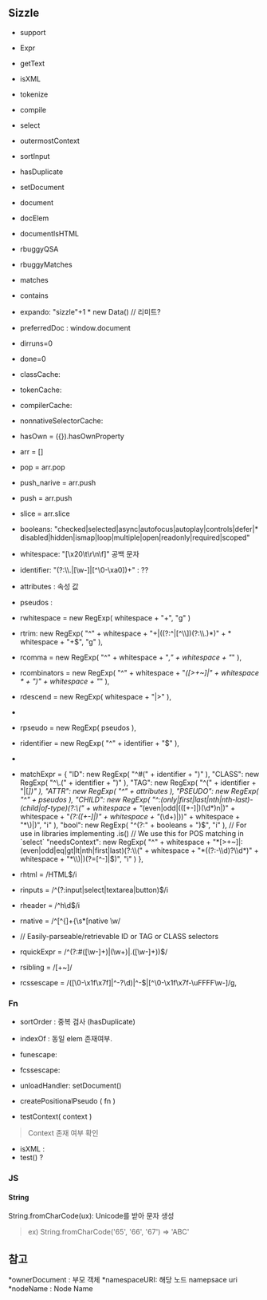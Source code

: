 ##

## Sizzle

* support
* Expr
* getText
* isXML
* tokenize
* compile
* select
* outermostContext
* sortInput
* hasDuplicate

* setDocument
* document
* docElem
* documentIsHTML
* rbuggyQSA
* rbuggyMatches
* matches
* contains
* expando: "sizzle"+1 * new Data() // 리미트?
* preferredDoc : window.document
* dirruns=0
* done=0
* classCache:
* tokenCache:
* compilerCache:
* nonnativeSelectorCache:
* hasOwn = ({}).hasOwnProperty
* arr = []
* pop = arr.pop
* push_narive = arr.push
* push = arr.push
* slice = arr.slice
* booleans: "checked|selected|async|autofocus|autoplay|controls|defer|* disabled|hidden|ismap|loop|multiple|open|readonly|required|scoped"
* whitespace: "[\\x20\\t\\r\\n\\f]" 공백 문자
* identifier: "(?:\\\\.|[\\w-]|[^\0-\\xa0])+" : ??
* attributes : 속성 값
* pseudos :
* rwhitespace = new RegExp( whitespace + "+", "g" )
* rtrim: new RegExp( "^" + whitespace + "+|((?:^|[^\\\\])(?:\\\\.)*)" + * whitespace + "+$", "g" ),
* rcomma = new RegExp( "^" + whitespace + "*," + whitespace + "*" ),
* rcombinators = new RegExp( "^" + whitespace + "*([>+~]|" + whitespace * + ")" + whitespace + "*" ),
* rdescend = new RegExp( whitespace + "|>" ),
* 
* rpseudo = new RegExp( pseudos ),
* ridentifier = new RegExp( "^" + identifier + "$" ),
* 
* matchExpr = {
  "ID": new RegExp( "^#(" + identifier + ")" ),
  "CLASS": new RegExp( "^\\.(" + identifier + ")" ),
  "TAG": new RegExp( "^(" + identifier + "|[*])" ),
  "ATTR": new RegExp( "^" + attributes ),
  "PSEUDO": new RegExp( "^" + pseudos ),
  "CHILD": new RegExp( "^:(only|first|last|nth|nth-last)-(child|of-type)(?:\\(" + whitespace +
    "*(even|odd|(([+-]|)(\\d*)n|)" + whitespace + "*(?:([+-]|)" + whitespace +
    "*(\\d+)|))" + whitespace + "*\\)|)", "i" ),
  "bool": new RegExp( "^(?:" + booleans + ")$", "i" ),
  // For use in libraries implementing .is()
  // We use this for POS matching in `select`
  "needsContext": new RegExp( "^" + whitespace + "*[>+~]|:(even|odd|eq|gt|lt|nth|first|last)(?:\\(" +
    whitespace + "*((?:-\\d)?\\d*)" + whitespace + "*\\)|)(?=[^-]|$)", "i" )
},

* rhtml = /HTML$/i
* rinputs = /^(?:input|select|textarea|button)$/i
* rheader = /^h\d$/i
* rnative = /^[^{]+\{\s*\[native \w/
* // Easily-parseable/retrievable ID or TAG or CLASS selectors
* rquickExpr = /^(?:#([\w-]+)|(\w+)|\.([\w-]+))$/
* rsibling = /[+~]/
* rcssescape = /([\0-\x1f\x7f]|^-?\d)|^-$|[^\0-\x1f\x7f-\uFFFF\w-]/g,

### Fn
* sortOrder : 중복 검사 (hasDuplicate)
* indexOf : 동일 elem 존재여부.
* funescape:
* fcssescape:
* unloadHandler: setDocument() 

* createPositionalPseudo ( fn )
> 

* testContext( context ) 
> Context 존재 여부 확인

* isXML : 
* test() ?




### JS
#### String
String.fromCharCode(ux): Unicode를 받아 문자 생성
> ex) String.fromCharCode('65', '66', '67') => 'ABC'


## 참고
*ownerDocument : 부모 객체
*namespaceURI: 해당 노드 namepsace uri
*nodeName : Node Name
